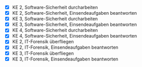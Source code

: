 - [x] KE 2, Software-Sicherheit durcharbeiten
- [x] KE 2, Software-Sicherheit, Einsendeaufgaben beantworten
- [x] KE 3, Software-Sicherheit durcharbeiten
- [x] KE 3, Software-Sicherheit, Einsendeaufgaben beantworten
- [x] KE 4, Software-Sicherheit durcharbeiten
- [x] KE 4, Software-Sicherheit, Einsendeaufgaben beantworten
- [x] KE 2, IT-Forensik überfliegen
- [x] KE 2, IT-Forensik, Einsendeaufgaben beantworten
- [x] KE 3, IT-Forensik überfliegen
- [x] KE 3, IT-Forensik, Einsendeaufgaben beantworten